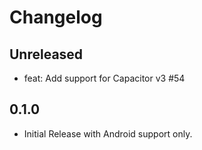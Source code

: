 # Changelog

## Unreleased

- feat: Add support for Capacitor v3 #54

## 0.1.0

- Initial Release with Android support only.
